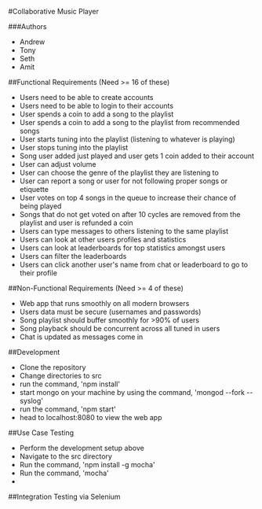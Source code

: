 ﻿#Collaborative Music Player

###Authors
- Andrew
- Tony
- Seth
- Amit

##Functional Requirements (Need >= 16 of these)
- Users need to be able to create accounts
- Users need to be able to login to their accounts
- User spends a coin to add a song to the playlist 
- User spends a coin to add a song to the playlist from recommended songs
- User starts tuning into the playlist (listening to whatever is playing)
- User stops tuning into the playlist
- Song user added just played and user gets 1 coin added to their account
- User can adjust volume
- User can choose the genre of the playlist they are listening to
- User can report a song or user for not following proper songs or etiquette
- User votes on top 4 songs in the queue to increase their chance of being played
- Songs that do not get voted on after 10 cycles are removed from the playlist and user is refunded a coin
- Users can type messages to others listening to the same playlist
- Users can look at other users profiles and statistics
- Users can look at leaderboards for top statistics amongst users
- Users can filter the leaderboards 
- Users can click another user's name from chat or leaderboard to go to their profile


##Non-Functional Requirements (Need >= 4 of these)
- Web app that runs smoothly on all modern browsers
- Users data must be secure (usernames and passwords)
- Song playlist should buffer smoothly for >90% of users
- Song playback should be concurrent across all tuned in users
- Chat is updated as messages come in

##Development
- Clone the repository
- Change directories to src
- run the command, 'npm install'
- start mongo on your machine by using the command, 'mongod --fork --syslog'
- run the command, 'npm start'
- head to localhost:8080 to view the web app

##Use Case Testing
- Perform the development setup above
- Navigate to the src directory
- Run the command, 'npm install -g mocha'
- Run the command, 'mocha'
- 

##Integration Testing via Selenium
